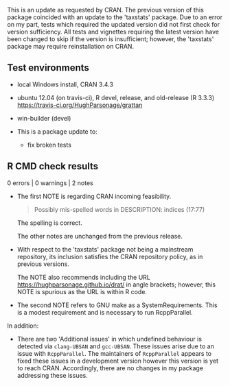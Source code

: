 This is an update as requested by CRAN.  The previous version of this package
coincided with an update to the 'taxstats' package.  Due to an error on my
part, tests which required the updated version did not first check for version
sufficiency.  All tests and vignettes requiring the latest version have been
changed to skip if the version is insufficient; however, the 'taxstats' package
may require reinstallation on CRAN. 

## Test environments
* local Windows install, CRAN 3.4.3
* ubuntu 12.04 (on travis-ci), R devel, release, and old-release (R 3.3.3) <https://travis-ci.org/HughParsonage/grattan>
* win-builder (devel)

* This is a package update to:
  - fix broken tests

## R CMD check results

0 errors | 0 warnings | 2 notes

* The first NOTE is regarding CRAN incoming feasibility. 

  > Possibly mis-spelled words in DESCRIPTION:
  >   indices (17:77)
  
  The spelling is correct.
  
  The other notes are unchanged from the previous release.

* With respect to the 'taxstats' package not being a mainstream repository, its inclusion satisfies the CRAN repository policy, as in previous versions.
  
  The NOTE also recommends including the URL <https://hughparsonage.github.io/drat/> in angle brackets;
  however, this NOTE is spurious as the URL is within R code.
  
* The second NOTE refers to GNU make as a SystemRequirements. 
  This is a modest requirement and is necessary to run RcppParallel.
  
In addition:

* There are two 'Additional issues' in which undefined behaviour is detected via `clang-UBSAN` and `gcc-UBSAN`. 
  These issues arise due to an issue with `RcppParallel`. 
  The maintainers of `RcppParallel` appears to fixed these issues in a development version 
  however this version is yet to reach CRAN.
  Accordingly, there are no changes in my package addressing these issues. 


